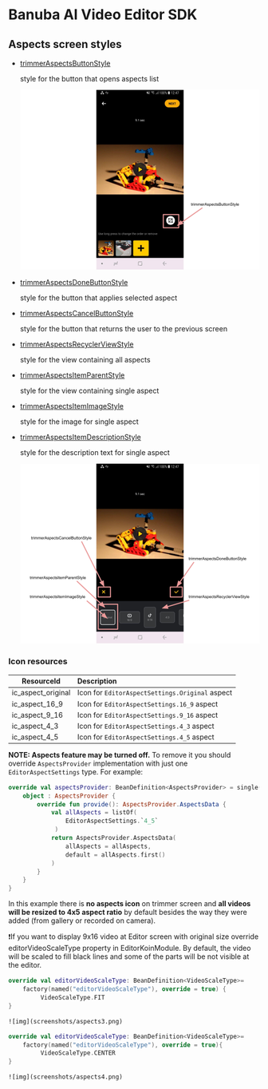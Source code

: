 # Banuba AI Video Editor SDK
## Aspects screen styles

- [trimmerAspectsButtonStyle](https://github.com/Banuba/ve-sdk-android-integration-sample/blob/main/app/src/main/res/values/themes.xml#L147)

    style for the button that opens aspects list

    ![img](screenshots/aspects1.png)

- [trimmerAspectsDoneButtonStyle](https://github.com/Banuba/ve-sdk-android-integration-sample/blob/main/app/src/main/res/values/themes.xml#L148)

    style for the button that applies selected aspect

- [trimmerAspectsCancelButtonStyle](https://github.com/Banuba/ve-sdk-android-integration-sample/blob/main/app/src/main/res/values/themes.xml#L149)

    style for the button that returns the user to the previous screen

- [trimmerAspectsRecyclerViewStyle](https://github.com/Banuba/ve-sdk-android-integration-sample/blob/main/app/src/main/res/values/themes.xml#L150)

    style for the view containing all aspects

- [trimmerAspectsItemParentStyle](https://github.com/Banuba/ve-sdk-android-integration-sample/blob/main/app/src/main/res/values/themes.xml#L151)

    style for the view containing single aspect

- [trimmerAspectsItemImageStyle](https://github.com/Banuba/ve-sdk-android-integration-sample/blob/main/app/src/main/res/values/themes.xml#L152)

    style for the image for single aspect

- [trimmerAspectsItemDescriptionStyle](https://github.com/Banuba/ve-sdk-android-integration-sample/blob/main/app/src/main/res/values/themes.xml#L153)

    style for the description text for single aspect

    ![img](screenshots/aspects2.png)


### Icon resources

| ResourceId        |   Description |
| ------------- | :------------- |
| ic_aspect_original | Icon for `EditorAspectSettings.Original` aspect |
| ic_aspect_16_9 | Icon for `EditorAspectSettings.16_9` aspect |
| ic_aspect_9_16 | Icon for `EditorAspectSettings.9_16` aspect |
| ic_aspect_4_3 | Icon for `EditorAspectSettings.4_3` aspect |
| ic_aspect_4_5 | Icon for `EditorAspectSettings.4_5` aspect |

**NOTE: Aspects feature may be turned off.** To remove it you should override `AspectsProvider` implementation with just one `EditorAspectSettings` type. For example:

```kotlin
override val aspectsProvider: BeanDefinition<AspectsProvider> = single(override = true) {
    object : AspectsProvider {
        override fun provide(): AspectsProvider.AspectsData {
            val allAspects = listOf(
                EditorAspectSettings.`4_5`
             )
            return AspectsProvider.AspectsData(
                allAspects = allAspects,
                default = allAspects.first()
            )
        }
    }
}
```

In this example there is **no aspects icon** on trimmer screen and **all videos will be resized to 4x5 aspect ratio** by default besides the way they were added (from gallery or recorded on camera).

:exclamation:If you want to display 9x16 video at Editor screen with original size override editorVideoScaleType property in EditorKoinModule. By default, the video will be scaled to fill black lines and some of the parts will be not visible at the editor.
```kotlin
override val editorVideoScaleType: BeanDefinition<VideoScaleType>=
    factory(named("editorVideoScaleType"), override = true) {
         VideoScaleType.FIT
}
```
    ![img](screenshots/aspects3.png)
```kotlin
override val editorVideoScaleType: BeanDefinition<VideoScaleType>=
    factory(named("editorVideoScaleType"), override = true){
         VideoScaleType.CENTER
}
```
    ![img](screenshots/aspects4.png)